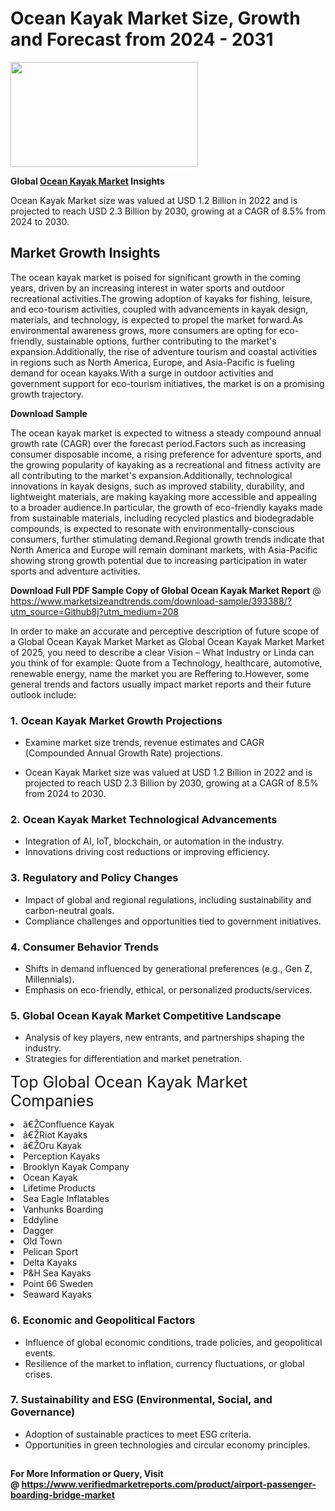 <H1>Ocean Kayak Market Size, Growth and Forecast from 2024 - 2031</H1><img class="aligncenter size-medium wp-image-584254" src="https://thirdeyenews.in/wp-content/uploads/2024/09/Global-Market-Research-300x168.jpeg" alt="" width="300" height="168" /><p><strong>Global&nbsp;<a href="https://www.marketsizeandtrends.com/download-sample/393388/?utm_source=Github8j?utm_medium=208">Ocean Kayak Market</a> Insights</strong></p><p>Ocean Kayak Market size was valued at USD 1.2 Billion in 2022 and is projected to reach USD 2.3 Billion by 2030, growing at a CAGR of 8.5% from 2024 to 2030.</p><p><h2>Market Growth Insights</h2> <p>The ocean kayak market is poised for significant growth in the coming years, driven by an increasing interest in water sports and outdoor recreational activities.The growing adoption of kayaks for fishing, leisure, and eco-tourism activities, coupled with advancements in kayak design, materials, and technology, is expected to propel the market forward.As environmental awareness grows, more consumers are opting for eco-friendly, sustainable options, further contributing to the market's expansion.Additionally, the rise of adventure tourism and coastal activities in regions such as North America, Europe, and Asia-Pacific is fueling demand for ocean kayaks.With a surge in outdoor activities and government support for eco-tourism initiatives, the market is on a promising growth trajectory.</p> <p><strong>Download Sample</strong></p> <p>The ocean kayak market is expected to witness a steady compound annual growth rate (CAGR) over the forecast period.Factors such as increasing consumer disposable income, a rising preference for adventure sports, and the growing popularity of kayaking as a recreational and fitness activity are all contributing to the market's expansion.Additionally, technological innovations in kayak designs, such as improved stability, durability, and lightweight materials, are making kayaking more accessible and appealing to a broader audience.In particular, the growth of eco-friendly kayaks made from sustainable materials, including recycled plastics and biodegradable compounds, is expected to resonate with environmentally-conscious consumers, further stimulating demand.Regional growth trends indicate that North America and Europe will remain dominant markets, with Asia-Pacific showing strong growth potential due to increasing participation in water sports and adventure activities.<p><span class=""><strong>Download Full PDF Sample Copy of Global Ocean Kayak Market Report</strong> @ <a href="https://www.marketsizeandtrends.com/download-sample/393388/?utm_source=Github8j?utm_medium=208" target="_blank">https://www.marketsizeandtrends.com/download-sample/393388/?utm_source=Github8j?utm_medium=208</a></span></p><p>In order to make an accurate and perceptive description of future scope of a Global&nbsp;Ocean Kayak Market Market as Global&nbsp;Ocean Kayak Market Market of 2025, you need to describe a clear Vision &ndash; What Industry or Linda can you think of for example: Quote from a Technology, healthcare, automotive, renewable energy, name the market you are Reffering to.However, some general trends and factors usually impact market reports and their future outlook include:</p><h3>1.&nbsp;<strong>Ocean Kayak Market Growth Projections</strong></h3><ul><li>Examine market size trends, revenue estimates and CAGR (Compounded Annual Growth Rate) projections.</li><li><p>Ocean Kayak Market size was valued at USD 1.2 Billion in 2022 and is projected to reach USD 2.3 Billion by 2030, growing at a CAGR of 8.5% from 2024 to 2030.</p></li></ul><h3>2.&nbsp;<strong>Ocean Kayak Market Technological Advancements</strong></h3><ul><li>Integration of AI, IoT, blockchain, or automation in the industry.</li><li>Innovations driving cost reductions or improving efficiency.</li></ul><h3>3.&nbsp;<strong>Regulatory and Policy Changes</strong></h3><ul><li>Impact of global and regional regulations, including sustainability and carbon-neutral goals.</li><li>Compliance challenges and opportunities tied to government initiatives.</li></ul><h3>4.&nbsp;<strong>Consumer Behavior Trends</strong></h3><ul><li>Shifts in demand influenced by generational preferences (e.g., Gen Z, Millennials).</li><li>Emphasis on eco-friendly, ethical, or personalized products/services.</li></ul><h3>5.&nbsp;<strong>Global Ocean Kayak Market Competitive Landscape</strong></h3><ul><li>Analysis of key players, new entrants, and partnerships shaping the industry.</li><li>Strategies for differentiation and market penetration.</li></ul><p data-pm-slice="1 1 []"><span style="color: inherit; font-family: inherit; font-size: 25px;">Top Global Ocean Kayak Market Companies</span></p><div class="" data-test-id=""><p><li>â€ŽConfluence Kayak</li><li> â€ŽRiot Kayaks</li><li> â€ŽOru Kayak</li><li> Perception Kayaks</li><li> Brooklyn Kayak Company</li><li> Ocean Kayak</li><li> Lifetime Products</li><li> Sea Eagle Inflatables</li><li> Vanhunks Boarding</li><li> Eddyline</li><li> Dagger</li><li> Old Town</li><li> Pelican Sport</li><li> Delta Kayaks</li><li> P&H Sea Kayaks</li><li> Point 66 Sweden</li><li> Seaward Kayaks</li></p></div><h3>6.&nbsp;<strong>Economic and Geopolitical Factors</strong></h3><ul><li>Influence of global economic conditions, trade policies, and geopolitical events.</li><li>Resilience of the market to inflation, currency fluctuations, or global crises.</li></ul><h3>7.&nbsp;<strong>Sustainability and ESG (Environmental, Social, and Governance)</strong></h3><ul><li>Adoption of sustainable practices to meet ESG criteria.</li><li>Opportunities in green technologies and circular economy principles.</li></ul><h2><strong style="font-size: 14px;">For More Information or Query, Visit @&nbsp;</strong><a style="background-color: #ffffff; font-size: 14px;" href="https://www.marketsizeandtrends.com/report/ocean-kayak-market/" target="_blank">https://www.verifiedmarketreports.com/product/airport-passenger-boarding-bridge-market</a></h2>